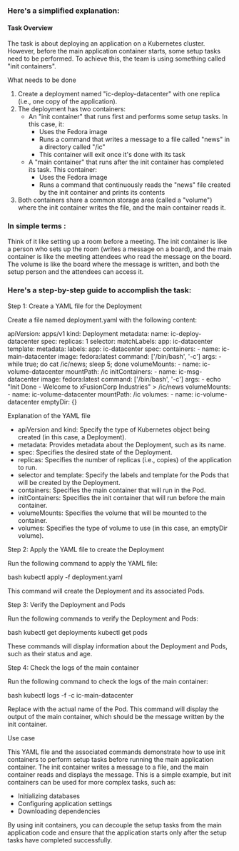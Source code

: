 ### Here's a simplified explanation:

#### Task Overview

The task is about deploying an application on a Kubernetes cluster. However, before the main application container starts, some setup tasks need to be performed. To achieve this, the team is using something called "init containers".

What needs to be done

1. Create a deployment named "ic-deploy-datacenter" with one replica (i.e., one copy of the application).
2. The deployment has two containers:
    - An "init container" that runs first and performs some setup tasks. In this case, it:
        - Uses the Fedora image
        - Runs a command that writes a message to a file called "news" in a directory called "/ic"
        - This container will exit once it's done with its task
    - A "main container" that runs after the init container has completed its task. This container:
        - Uses the Fedora image
        - Runs a command that continuously reads the "news" file created by the init container and prints its contents
3. Both containers share a common storage area (called a "volume") where the init container writes the file, and the main container reads it.

### In simple terms :

Think of it like setting up a room before a meeting. The init container is like a person who sets up the room (writes a message on a board), and the main container is like the meeting attendees who read the message on the board. The volume is like the board where the message is written, and both the setup person and the attendees can access it.


### Here's a step-by-step guide to accomplish the task:

Step 1: Create a YAML file for the Deployment

Create a file named deployment.yaml with the following content:


apiVersion: apps/v1
kind: Deployment
metadata:
  name: ic-deploy-datacenter
spec:
  replicas: 1
  selector:
    matchLabels:
      app: ic-datacenter
  template:
    metadata:
      labels:
        app: ic-datacenter
    spec:
      containers:
      - name: ic-main-datacenter
        image: fedora:latest
        command: ['/bin/bash', '-c']
        args:
        - while true; do cat /ic/news; sleep 5; done
        volumeMounts:
        - name: ic-volume-datacenter
          mountPath: /ic
      initContainers:
      - name: ic-msg-datacenter
        image: fedora:latest
        command: ['/bin/bash', '-c']
        args:
        - echo "Init Done - Welcome to xFusionCorp Industries" > /ic/news
        volumeMounts:
        - name: ic-volume-datacenter
          mountPath: /ic
      volumes:
      - name: ic-volume-datacenter
        emptyDir: {}


Explanation of the YAML file

- apiVersion and kind: Specify the type of Kubernetes object being created (in this case, a Deployment).
- metadata: Provides metadata about the Deployment, such as its name.
- spec: Specifies the desired state of the Deployment.
- replicas: Specifies the number of replicas (i.e., copies) of the application to run.
- selector and template: Specify the labels and template for the Pods that will be created by the Deployment.
- containers: Specifies the main container that will run in the Pod.
- initContainers: Specifies the init container that will run before the main container.
- volumeMounts: Specifies the volume that will be mounted to the container.
- volumes: Specifies the type of volume to use (in this case, an emptyDir volume).

Step 2: Apply the YAML file to create the Deployment

Run the following command to apply the YAML file:


bash
kubectl apply -f deployment.yaml


This command will create the Deployment and its associated Pods.

Step 3: Verify the Deployment and Pods

Run the following commands to verify the Deployment and Pods:


bash
kubectl get deployments
kubectl get pods


These commands will display information about the Deployment and Pods, such as their status and age.

Step 4: Check the logs of the main container

Run the following command to check the logs of the main container:


bash
kubectl logs -f <pod-name> -c ic-main-datacenter


Replace <pod-name> with the actual name of the Pod. This command will display the output of the main container, which should be the message written by the init container.

Use case

This YAML file and the associated commands demonstrate how to use init containers to perform setup tasks before running the main application container. The init container writes a message to a file, and the main container reads and displays the message. This is a simple example, but init containers can be used for more complex tasks, such as:

- Initializing databases
- Configuring application settings
- Downloading dependencies

By using init containers, you can decouple the setup tasks from the main application code and ensure that the application starts only after the setup tasks have completed successfully.
